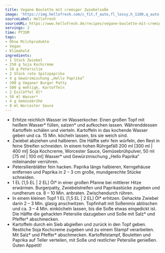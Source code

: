 ```yaml
---
title: Vegane Boulette mit cremiger Zwiebelsoße
image: 'https://img.hellofresh.com/c_fit,f_auto,fl_lossy,h_1100,q_auto,w_2600/hellofresh_s3/image/vegane-boulette-mit-cremiger-zwiebelsosze-6ab9ed0b.jpg'
sourceLabel: Hellofresh
sourceURL: https://www.hellofresh.de/recipes/vegane-boulette-mit-cremiger-zwiebelsosze-62cd76e94ef0182dff0c2278
servings: 2
time: PT35M
tags:
- Ohne Milchprodukte
- Vegan
- Klimaheld
ingredients:
- 1 Stück Zwiebel
- 250 g Soja Kochcrème
- 10 g Petersilie
- 2 Stück rote Spitzpaprika
- 4 g Gewürzmischung „Hello Paprika“
- 200 g Veganer Burger Patty
- 500 g mehligk. Kartoffeln
- 2 Esslöffel Öl*
- 50 ml Wasser*
- 4 g Gemüsebrühe
- 8 ml Worcester Sauce
---
```


- Erhitze reichlich Wasser im Wasserkocher.  Einen großen Topf mit heißem Wasser\* füllen, salzen\* und aufkochen lassen.  Währenddessen Kartoffeln schälen und vierteln. Kartoffeln in das kochende Wasser geben und ca. 15 Min. köcheln lassen, bis sie weich sind.
- Zwiebel abziehen und halbieren. Die Hälfte sehr fein würfeln, den Rest in feine Streifen schneiden.  In einem hohen Rührgefäß 200 ml [300 ml | 400 ml] Soja Kochcreme, Worcester Sauce, Gemüsebrühpulver, 50 ml [75 ml | 100 ml] Wasser\* und Gewürzmischung „Hello Paprika“ miteinander verrühren.
- Petersilienblätter fein hacken.  Paprika längs halbieren, Kerngehäuse entfernen und Paprika in 2 – 3 cm große, mundgerechte Stücke schneiden.
- 1 EL [1,5 EL | 2 EL] Öl\*  in einer großen Pfanne bei mittlerer Hitze erwärmen. Burgerpatty, Zwiebelstreifen und Paprikastücke zugeben und rundherum ca. 8 – 10 Min. anbraten. Zwischendurch rühren.
- In einem kleinen Topf 1 EL [1,5 EL | 2 EL] Öl\* erhitzen. Gehackte Zwiebel darin 2 – 3 Min. glasig anschwitzen. Topfinhalt mit Soßenmix ablöschen und ca. 3 – 4 Min. einköcheln lassen, bis die Soße etwas eingedickt ist. Die Hälfte die gehackten Petersilie dazugeben und Soße mit Salz\* und Pfeffer\* abschmecken.
- Kartoffeln durch ein Sieb abgießen und zurück in den Topf geben. Restliche Soja Kochcreme zugeben und zu einem Stampf verarbeiten. Mit Salz\* und Pfeffer\* abschmecken.  Kartoffelstampf, Bouletten und Paprika auf Teller verteilen, mit Soße und restlicher Petersilie genießen.  Guten Appetit!
